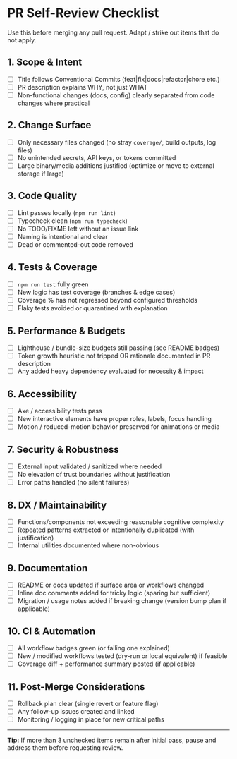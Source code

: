 # PR Self-Review Checklist

Use this before merging any pull request. Adapt / strike out items that do not apply.

## 1. Scope & Intent

- [ ] Title follows Conventional Commits (feat|fix|docs|refactor|chore etc.)
- [ ] PR description explains WHY, not just WHAT
- [ ] Non-functional changes (docs, config) clearly separated from code changes where practical

## 2. Change Surface

- [ ] Only necessary files changed (no stray `coverage/`, build outputs, log files)
- [ ] No unintended secrets, API keys, or tokens committed
- [ ] Large binary/media additions justified (optimize or move to external storage if large)

## 3. Code Quality

- [ ] Lint passes locally (`npm run lint`)
- [ ] Typecheck clean (`npm run typecheck`)
- [ ] No TODO/FIXME left without an issue link
- [ ] Naming is intentional and clear
- [ ] Dead or commented-out code removed

## 4. Tests & Coverage

- [ ] `npm run test` fully green
- [ ] New logic has test coverage (branches & edge cases)
- [ ] Coverage % has not regressed beyond configured thresholds
- [ ] Flaky tests avoided or quarantined with explanation

## 5. Performance & Budgets

- [ ] Lighthouse / bundle-size budgets still passing (see README badges)
- [ ] Token growth heuristic not tripped OR rationale documented in PR description
- [ ] Any added heavy dependency evaluated for necessity & impact

## 6. Accessibility

- [ ] Axe / accessibility tests pass
- [ ] New interactive elements have proper roles, labels, focus handling
- [ ] Motion / reduced-motion behavior preserved for animations or media

## 7. Security & Robustness

- [ ] External input validated / sanitized where needed
- [ ] No elevation of trust boundaries without justification
- [ ] Error paths handled (no silent failures)

## 8. DX / Maintainability

- [ ] Functions/components not exceeding reasonable cognitive complexity
- [ ] Repeated patterns extracted or intentionally duplicated (with justification)
- [ ] Internal utilities documented where non-obvious

## 9. Documentation

- [ ] README or docs updated if surface area or workflows changed
- [ ] Inline doc comments added for tricky logic (sparing but sufficient)
- [ ] Migration / usage notes added if breaking change (version bump plan if applicable)

## 10. CI & Automation

- [ ] All workflow badges green (or failing one explained)
- [ ] New / modified workflows tested (dry-run or local equivalent) if feasible
- [ ] Coverage diff + performance summary posted (if applicable)

## 11. Post-Merge Considerations

- [ ] Rollback plan clear (single revert or feature flag)
- [ ] Any follow-up issues created and linked
- [ ] Monitoring / logging in place for new critical paths

---

**Tip:** If more than 3 unchecked items remain after initial pass, pause and address them before requesting review.
